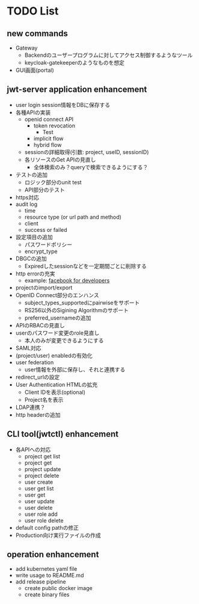 # TODO List

## new commands

- Gateway
  - Backendのユーザープログラムに対してアクセス制御するようなツール
  - keycloak-gatekeeperのようなものを想定
- GUI画面(portal)

## jwt-server application enhancement

- user login session情報をDBに保存する
- 各種APIの実装
  - openid connect API
    - token revocation
      - Test
    - implicit flow
    - hybrid flow
  - sessionの詳細取得(引数: project, useID, sessionID)
  - 各リソースのGet APIの見直し
    - 全体検索のみ？queryで検索できるようにする？
- テストの追加
  - ロジック部分のunit test
  - API部分のテスト
- https対応
- audit log
  - time
  - resource type (or url path and method)
  - client
  - success or failed
- 設定項目の追加
  - パスワードポリシー
  - encrypt_type
- DBGCの追加
  - Expiredしたsessionなどを一定期間ごとに削除する
- http errorの充実
  - example: [facebook for developers](https://developers.facebook.com/docs/messenger-platform/reference/send-api/error-codes?locale=ja_JP)
- projectのimport/export
- OpenID Connect部分のエンハンス
  - subject_types_supportedにpairwiseをサポート
  - RS256以外のSigining Algorithmのサポート
  - preferred_usernameの追加
- APIのRBACの見直し
- userのパスワード変更のrole見直し
  - 本人のみが変更できるようにする
- SAML対応
- (project/user) enabledの有効化
- user federation
  - user情報を外部に保存し、それと連携する
- redirect_urlの設定
- User Authentication HTMLの拡充
  - Client IDを表示(optional)
  - Project名を表示
- LDAP連携？
- http headerの追加

## CLI tool(jwtctl) enhancement

- 各APIへの対応
  - project get list
  - project get
  - project update
  - project delete
  - user create
  - user get list
  - user get
  - user update
  - user delete
  - user role add
  - user role delete
- default config pathの修正
- Production向け実行ファイルの作成

## operation enhancement

- add kubernetes yaml file
- write usage to README.md
- add release pipeline
  - create public docker image
  - create binary files
